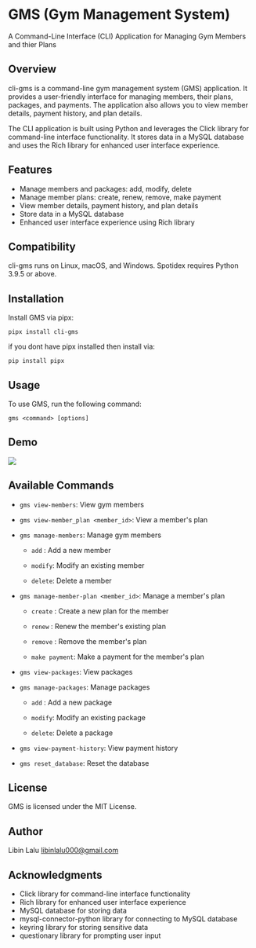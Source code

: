 
**GMS (Gym Management System)**
=============================

A Command-Line Interface (CLI) Application for Managing Gym Members and thier Plans


**Overview**
------------

cli-gms is a command-line gym management system (GMS) application. 
It provides a user-friendly interface for managing members, their plans, packages, and payments. 
The application also allows you to view member details, payment history, and plan details. 

The CLI application is built using Python and leverages the Click library for command-line interface functionality. 
It stores data in a MySQL database and uses the Rich library for enhanced user interface experience.


**Features**
------------

* Manage members and packages: add, modify, delete
* Manage member plans: create, renew, remove, make payment
* View member details, payment history, and plan details
* Store data in a MySQL database
* Enhanced user interface experience using Rich library


**Compatibility**
---------------

cli-gms runs on Linux, macOS, and Windows. Spotidex requires Python 3.9.5 or above.


**Installation**
---------------

Install GMS via pipx:

```console
pipx install cli-gms
```

if you dont have pipx installed then install via: 

```console
pip install pipx
```

**Usage**
-----

To use GMS, run the following command:
```
gms <command> [options]
```
**Demo**
-----

![](https://github.com/user-attachments/assets/91cfdb71-384e-42e0-820e-03dc6344e327)

**Available Commands**
--------------------

* `gms view-members`: View gym members
* `gms view-member_plan <member_id>`: View a member's plan
* `gms manage-members`: Manage gym members
	
    + `add`   : Add a new member

    + `modify`: Modify an existing member
    + `delete`: Delete a member
* `gms manage-member-plan <member_id>`: Manage a member's plan
	
    - `create`      : Create a new plan for the member


    - `renew`       : Renew the member's existing plan
    - `remove`      : Remove the member's plan
    - `make payment`: Make a payment for the member's plan
* `gms view-packages`: View packages
* `gms manage-packages`: Manage packages

    - `add`   : Add a new package

    - `modify`: Modify an existing package
    - `delete`: Delete a package
* `gms view-payment-history`: View payment history
* `gms reset_database`: Reset the database


**License**
-------

GMS is licensed under the MIT License.


**Author**
-------

Libin Lalu <libinlalu000@gmail.com>

**Acknowledgments**
----------------

* Click library for command-line interface functionality
* Rich library for enhanced user interface experience
* MySQL database for storing data
* mysql-connector-python library for connecting to MySQL database
* keyring library for storing sensitive data
* questionary library for prompting user input
